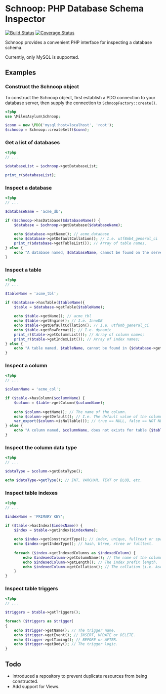 # Schnoop: PHP Database Schema Inspector

[![Build Status](https://travis-ci.org/courtney-miles/schnoop.svg?branch=master)](https://travis-ci.org/courtney-miles/schnoop) [![Coverage Status](https://coveralls.io/repos/github/courtney-miles/schnoop/badge.svg?branch=master)](https://coveralls.io/github/courtney-miles/schnoop?branch=master)

Schnoop provides a convenient PHP interface for inspecting a database schema.

Currently, only MySQL is supported.

## Examples

### Construct the Schnoop object

To construct the Schnoop object, first establish a PDO connection to your database server, then supply the connection to `SchnoopFactory::create()`.

```php
<?php
use \MilesAsylum\Schnoop;

$conn = new \PDO('mysql:host=localhost', 'root');
$schnoop = Schnoop::createSelf($conn);
```

### Get a list of databases

```php
<?php
// ...

$databaseList = $schnoop->getDatabaseList;

print_r($databaseList);
```

### Inspect a database

```php
<?php
// ...

$databaseName = 'acme_db';

if ($schnoop->hasDatabase($databaseName)) {
    $database = $schnoop->getDatabase($databaseName);
    
    echo $database->getName(); // acme_database
    echo $database->getDefaultCollation(); // I.e. utf8mb4_general_ci
    print_r($database->getTableList()); // Array of table names.
} else {
    echo "A database named, $databaseName, cannot be found on the server.";
}
```

### Inspect a table

```php
<?php
// ...

$tableName = 'acme_tbl';

if ($database->hasTable($tableName){
    $table = $database->getTable($tableName);
    
    echo $table->getName(); // acme_tbl
    echo $table->getEngine(); // I.e. InnoDB
    echo $table->getDefaultCollation(); // I.e. utf8mb_general_ci
    echo $table->getRowFormat(); // I.e. dynamic
    print_r($table->getColumnList()); // Array of column names;
    print_r($table->getIndexList()); // Array of index names;
} else {
    echo "A table named, $tableName, cannot be found in {$database->getName()}";
}
```

### Inspect a column

```php
<?php
// ...

$columnName = 'acme_col';

if ($table->hasColumn($columnName) {
    $column = $table->getColumn($columnName);
    
    echo $column->getName(); // The name of the column.
    echo $column->getDefault(); // I.e. The default value of the column.
    var_export($column->isNullable()); // true == NULL, false == NOT NULL.
} else {
    echo "A column named, $columnName, does not exists for table {$table->getName()}.";
}
```

### Inspect the column data type

```php
<?php
// ...

$dataType = $column->getDataType();

echo $dataType->getType(); // INT, VARCHAR, TEXT or BLOB, etc.
```

### Inspect table indexes

```php
<?php
// ...

$indexName = 'PRIMARY KEY';

if ($table->hasIndex($indexName)) {
    $index = $table->getIndex($indexName);
    
    echo $index->getConstraintType(); // index, unique, fulltext or spatial.
    echo $index->getIndexType(); // hash, btree, rtree or fulltext.
    
    foreach ($index->getIndexedColumns as $indexedColumn) {
        echo $indexedColumn->getColumnName(); // The name of the column in the index.
        echo $indexedColumn->getLength(); // The index prefix length.
        echo $indexedColumn->getCollation(); // The collation (i.e. Asc) of the index on the column.
    }
}
```

### Inspect table triggers
```php
<?php
// ...

$triggers = $table->getTriggers();

foreach ($triggers as $trigger)
{
    echo $trigger->getName(); // The trigger name.
    echo $trigger->getEvent(); // INSERT, UPDATE or DELETE.
    echo $trigger->getTiming(); // BEFORE or AFTER.
    echo $trigger->getBody(); // The trigger logic.     
}

````

## Todo

* Introduced a repository to prevent duplicate resources from being constructed.
* Add support for Views.
